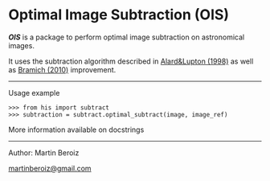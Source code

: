 # Optimal Image Subtraction (OIS)

***OIS*** is a package to perform optimal image subtraction on astronomical images.

It uses the subtraction algorithm described in [Alard&Lupton (1998)][1] as well as [Bramich (2010)][2] improvement.

***

Usage example

    >>> from his import subtract
    >>> subtraction = subtract.optimal_subtract(image, image_ref)

More information available on docstrings

***

Author: Martin Beroiz

<martinberoiz@gmail.com>

[1]: http://arxiv.org/abs/astro-ph/9712287 "A method for optimal image subtraction"
[2]: http://arxiv.org/abs/0802.1273 "A New Algorithm For Difference Image Analysis"

